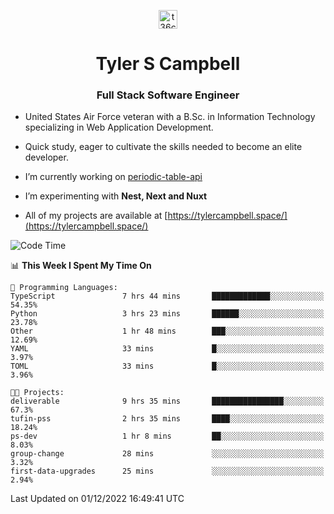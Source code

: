 <p align="center">
<a href="https://www.linkedin.com/in/t36campbell" target="blank"><img align="center" src="https://ik.imagekit.io/t36campbell/Portfolio/linkedin.png.original_m8bbGgPh6.png" alt="t36campbell" height="30" width="30" /></a>
</p>
<h1 align="center">Tyler S Campbell</h1>
<h3 align="center">Full Stack Software Engineer</h3>

* United States Air Force veteran with a B.Sc. in Information Technology specializing in Web Application Development. 

* Quick study, eager to cultivate the skills needed to become an elite developer.

* I’m currently working on [periodic-table-api](https://github.com/t36campbell/periodic-table-api)

* I’m experimenting with **Nest, Next and Nuxt**

* All of my projects are available at [https://tylercampbell.space/](https://tylercampbell.space/)

<!--START_SECTION:waka-->
![Code Time](http://img.shields.io/badge/Code%20Time-2%2C025%20hrs%203%20mins-blue)

📊 **This Week I Spent My Time On** 

```text
💬 Programming Languages: 
TypeScript               7 hrs 44 mins       █████████████░░░░░░░░░░░░   54.35% 
Python                   3 hrs 23 mins       ██████░░░░░░░░░░░░░░░░░░░   23.78% 
Other                    1 hr 48 mins        ███░░░░░░░░░░░░░░░░░░░░░░   12.69% 
YAML                     33 mins             █░░░░░░░░░░░░░░░░░░░░░░░░   3.97% 
TOML                     33 mins             █░░░░░░░░░░░░░░░░░░░░░░░░   3.96%

🐱‍💻 Projects: 
deliverable              9 hrs 35 mins       ████████████████░░░░░░░░░   67.3% 
tufin-pss                2 hrs 35 mins       ████░░░░░░░░░░░░░░░░░░░░░   18.24% 
ps-dev                   1 hr 8 mins         ██░░░░░░░░░░░░░░░░░░░░░░░   8.03% 
group-change             28 mins             ░░░░░░░░░░░░░░░░░░░░░░░░░   3.32% 
first-data-upgrades      25 mins             ░░░░░░░░░░░░░░░░░░░░░░░░░   2.94%

```


 Last Updated on 01/12/2022 16:49:41 UTC
<!--END_SECTION:waka-->
